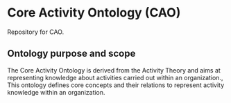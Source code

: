 # Core Activity Ontology (CAO)

Repository for CAO.

## Ontology purpose and scope
The Core Activity Ontology is derived from the Activity Theory and aims at representing knowledge about activities carried out within an organization., This ontology defines core concepts and their relations to represent activity knowledge within an organization.


